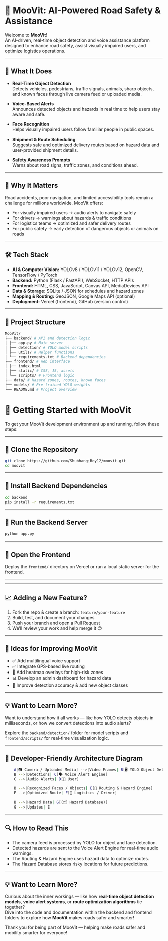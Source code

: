 # 🚦 MooVit: AI-Powered Road Safety & Assistance

Welcome to **MooVit**!  
An AI-driven, real-time object detection and voice assistance platform designed to enhance road safety, assist visually impaired users, and optimize logistics operations.

---

## 🚗 What It Does

- **Real-Time Object Detection**  
  Detects vehicles, pedestrians, traffic signals, animals, sharp objects, and known faces through live camera feed or uploaded media.  

- **Voice-Based Alerts**  
  Announces detected objects and hazards in real time to help users stay aware and safe.

- **Face Recognition**  
  Helps visually impaired users follow familiar people in public spaces.

- **Shipment & Route Scheduling**  
  Suggests safe and optimized delivery routes based on hazard data and user-provided shipment details.

- **Safety Awareness Prompts**  
  Warns about road signs, traffic zones, and conditions ahead.

---

## 🧩 Why It Matters

Road accidents, poor navigation, and limited accessibility tools remain a challenge for millions worldwide. MooVit offers:

- For visually impaired users → audio alerts to navigate safely  
- For drivers → warnings about hazards & traffic conditions  
- For logistics teams → optimized and safer delivery routes  
- For public safety → early detection of dangerous objects or animals on roads  

---

## 🛠️ Tech Stack

- **AI & Computer Vision:** YOLOv8 / YOLOv11 / YOLOv12, OpenCV, TensorFlow / PyTorch  
- **Backend:** Python (Flask / FastAPI), WebSocket, HTTP APIs  
- **Frontend:** HTML, CSS, JavaScript, Canvas API, MediaDevices API  
- **Data & Storage:** SQLite / JSON for schedules and hazard zones  
- **Mapping & Routing:** GeoJSON, Google Maps API (optional)  
- **Deployment:** Vercel (frontend), GitHub (version control)  

---

## 📂 Project Structure
```bash
MooVit/
├── backend/ # API and detection logic
│ ├── app.py # Main server
│ ├── detection/ # YOLO model scripts
│ ├── utils/ # Helper functions
│ └── requirements.txt # Backend dependencies
├── frontend/ # Web interface
│ ├── index.html
│ ├── static/ # CSS, JS, assets
│ └── scripts/ # Frontend logic
├── data/ # Hazard zones, routes, known faces
├── models/ # Pre-trained YOLO weights
└── README.md # Project overview
```

# 🏁 Getting Started with MooVit

To get your MooVit development environment up and running, follow these steps:

---

## 🔹 Clone the Repository
```bash
git clone https://github.com/ShubhangiRoy12/moovit.git
cd moovit
```

---

## 🔹 Install Backend Dependencies
```bash
cd backend
pip install -r requirements.txt
```

---

## 🔹 Run the Backend Server
```bash
python app.py
```

---

## 🔹 Open the Frontend

Deploy the `frontend/` directory on Vercel or run a local static server for the frontend.

---

---

## 📈 Adding a New Feature?

1. Fork the repo & create a branch: `feature/your-feature`  
2. Build, test, and document your changes  
3. Push your branch and open a Pull Request  
4. We’ll review your work and help merge it 😊

---

## 🧪 Ideas for Improving MooVit

- ✅ Add multilingual voice support  
- ✅ Integrate GPS-based live routing  
- 🚦 Add heatmap overlays for high-risk zones  
- 📊 Develop an admin dashboard for hazard data  
- 🧠 Improve detection accuracy & add new object classes  

---

## 💡 Want to Learn More?

Want to understand how it all works — like how YOLO detects objects in milliseconds, or how we convert detections into audio alerts?  

Explore the `backend/detection/` folder for model scripts and `frontend/scripts/` for real-time visualization logic.

---

## 🧩 Developer-Friendly Architecture Diagram
```bash
    A[📷 Camera / Uploaded Media] -->|Video Frames| B[🖥 YOLO Object Detection Model]
    B -->|Detections| C[🗣 Voice Alert Engine]
    C -->|Audio Alerts| D[👤 User]

    B -->|Recognized Faces / Objects| E[📍 Routing & Hazard Engine]
    E -->|Optimized Route| F[🚚 Logistics / Driver]
    
    B -->|Hazard Data| G[(🗂 Hazard Database)]
    G -->|Updates| E
```

---

## 🔍 How to Read This

- The camera feed is processed by YOLO for object and face detection.  
- Detected hazards are sent to the Voice Alert Engine for real-time audio warnings.  
- The Routing & Hazard Engine uses hazard data to optimize routes.  
- The Hazard Database stores risky locations for future predictions.  

---
## 💡 Want to Learn More?

Curious about the inner workings — like how **real-time object detection models**, **voice alert systems**, or **route optimization algorithms** tie together?  
Dive into the code and documentation within the backend and frontend folders to explore how **MooVit** makes roads safer and smarter!

Thank you for being part of MooVit — helping make roads safer and mobility smarter for everyone!






